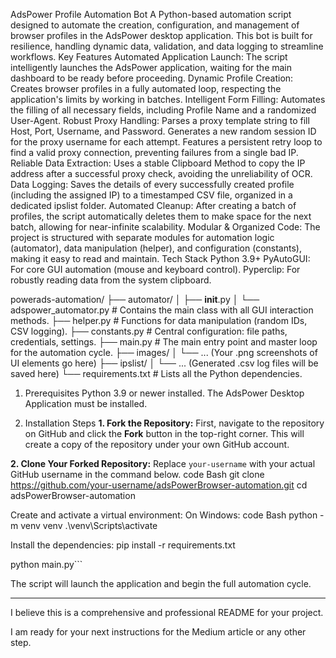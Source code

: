 AdsPower Profile Automation Bot
A Python-based automation script designed to automate the creation, configuration, and management of browser profiles in the AdsPower desktop application. This bot is built for resilience, handling dynamic data, validation, and data logging to streamline workflows.
Key Features
Automated Application Launch: The script intelligently launches the AdsPower application, waiting for the main dashboard to be ready before proceeding.
Dynamic Profile Creation: Creates browser profiles in a fully automated loop, respecting the application's limits by working in batches.
Intelligent Form Filling: Automates the filling of all necessary fields, including Profile Name and a randomized User-Agent.
Robust Proxy Handling:
Parses a proxy template string to fill Host, Port, Username, and Password.
Generates a new random session ID for the proxy username for each attempt.
Features a persistent retry loop to find a valid proxy connection, preventing failures from a single bad IP.
Reliable Data Extraction: Uses a stable Clipboard Method to copy the IP address after a successful proxy check, avoiding the unreliability of OCR.
Data Logging: Saves the details of every successfully created profile (including the assigned IP) to a timestamped CSV file, organized in a dedicated ipslist folder.
Automated Cleanup: After creating a batch of profiles, the script automatically deletes them to make space for the next batch, allowing for near-infinite scalability.
Modular & Organized Code: The project is structured with separate modules for automation logic (automator), data manipulation (helper), and configuration (constants), making it easy to read and maintain.
Tech Stack
Python 3.9+
PyAutoGUI: For core GUI automation (mouse and keyboard control).
Pyperclip: For robustly reading data from the system clipboard.

powerads-automation/
├── automator/
│   ├── __init__.py
│   └── adspower_automator.py   # Contains the main class with all GUI interaction methods.
├── helper.py                   # Functions for data manipulation (random IDs, CSV logging).
├── constants.py                # Central configuration: file paths, credentials, settings.
├── main.py                     # The main entry point and master loop for the automation cycle.
├── images/
│   └── ... (Your .png screenshots of UI elements go here)
├── ipslist/
│   └── ... (Generated .csv log files will be saved here)
└── requirements.txt            # Lists all the Python dependencies.

1. Prerequisites
Python 3.9 or newer installed.
The AdsPower Desktop Application must be installed.

2. Installation Steps
**1. Fork the Repository:**
First, navigate to the repository on GitHub and click the **Fork** button in the top-right corner. This will create a copy of the repository under your own GitHub account.

**2. Clone Your Forked Repository:**
Replace `your-username` with your actual GitHub username in the command below.
code
Bash
git clone https://github.com/your-username/adsPowerBrowser-automation.git
cd adsPowerBrowser-automation

Create and activate a virtual environment:
On Windows:
code
Bash
python -m venv venv
.\venv\Scripts\activate

Install the dependencies:
pip install -r requirements.txt


python main.py```

The script will launch the application and begin the full automation cycle.

---

I believe this is a comprehensive and professional README for your project.

I am ready for your next instructions for the Medium article or any other step.